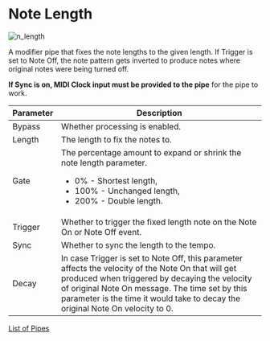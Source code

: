 # Note Length

![n_length](https://blokas.io/images/midihub/pipes/n_length.svg)

A modifier pipe that fixes the note lengths to the given length. If Trigger is set to Note Off, the note pattern gets inverted to produce notes where original notes were being turned off.

**If Sync is on, MIDI Clock input must be provided to the pipe** for the pipe to work.

| Parameter              | Description                        |
| ---------------------- | ---------------------------------- |
| Bypass                 | Whether processing is enabled.     |
| Length                 | The length to fix the notes to.    |
| Gate                   | The percentage amount to expand or shrink the note length parameter. <ul><li>0% - Shortest length,</li><li>100% - Unchanged length,</li><li>200% - Double length.</li></ul> |
| Trigger                | Whether to trigger the fixed length note on the Note On or Note Off event. |
| Sync                   | Whether to sync the length to the tempo. |
| Decay                  | In case Trigger is set to Note Off, this parameter affects the velocity of the Note On that will get produced when triggered by decaying the velocity of original Note On message. The time set by this parameter is the time it would take to decay the original Note On velocity to 0. |

<span class="blokas-web-hide">

[List of Pipes](index.md#the-list-of-pipes)

</span>